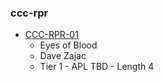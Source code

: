 ### ccc-rpr
* [CCC-RPR-01](http://www.dmsguild.com/product/240487/CCCRPR01-Eyes-of-Blood?affiliate_id=757342)
    * Eyes of Blood
    * Dave Zajac
    * Tier 1 - APL TBD - Length 4
